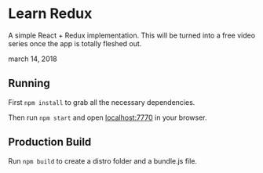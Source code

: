 # Learn Redux

A simple React + Redux implementation. This will be turned into a free video series once the app is totally fleshed out.

march 14, 2018

## Running

First `npm install` to grab all the necessary dependencies.

Then run `npm start` and open <localhost:7770> in your browser.

## Production Build

Run `npm build` to create a distro folder and a bundle.js file.
